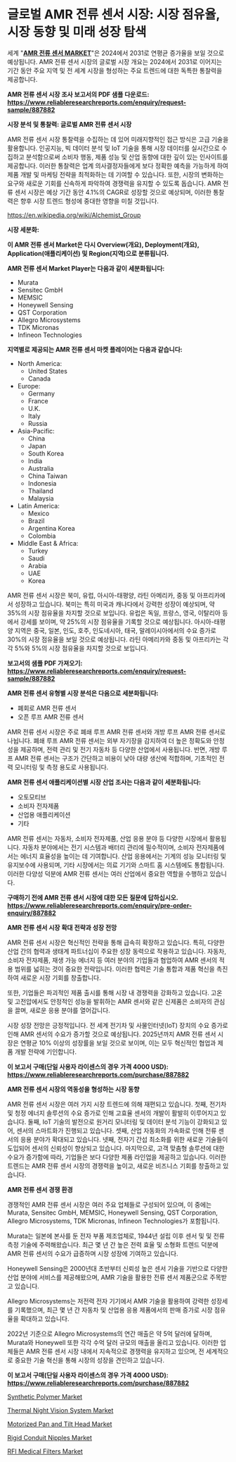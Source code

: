 <p><h1>글로벌 AMR 전류 센서 시장: 시장 점유율, 시장 동향 및 미래 성장 탐색</h1></p><p>세계 "<strong><a href="https://www.reliableresearchreports.com/amr-current-sensor-r887882?utm_campaign=106&utm_medium=8&utm_source=Github&utm_content=ia&utm_term=17102024&utm_id=amr-current-sensor">AMR 전류 센서 MARKET</a></strong>"은 2024에서 2031로 연평균 증가율을 보일 것으로 예상됩니다. AMR 전류 센서 시장의 글로벌 시장 개요는 2024에서 2031로 이어지는 기간 동안 주요 지역 및 전 세계 시장을 형성하는 주요 트렌드에 대한 독특한 통찰력을 제공합니다.</p>
<p><strong>AMR 전류 센서 시장 조사 보고서의 PDF 샘플 다운로드: <a href="https://www.reliableresearchreports.com/enquiry/request-sample/887882?utm_campaign=106&utm_medium=8&utm_source=Github&utm_content=ia&utm_term=17102024&utm_id=amr-current-sensor">https://www.reliableresearchreports.com/enquiry/request-sample/887882</a></strong></p>
<p><strong>시장 분석 및 통찰력: 글로벌 AMR 전류 센서 시장</strong></p>
<p><p>AMR 전류 센서 시장 통찰력을 수집하는 데 있어 미래지향적인 접근 방식은 고급 기술을 활용합니다. 인공지능, 빅 데이터 분석 및 IoT 기술을 통해 시장 데이터를 실시간으로 수집하고 분석함으로써 소비자 행동, 제품 성능 및 산업 동향에 대한 깊이 있는 인사이트를 제공합니다. 이러한 통찰력은 업계 의사결정자들에게 보다 정확한 예측을 가능하게 하여 제품 개발 및 마케팅 전략을 최적화하는 데 기여할 수 있습니다. 또한, 시장의 변화하는 요구와 새로운 기회를 신속하게 파악하여 경쟁력을 유지할 수 있도록 돕습니다. AMR 전류 센서 시장은 예상 기간 동안 4.1%의 CAGR로 성장할 것으로 예상되며, 이러한 통찰력은 향후 시장 트렌드 형성에 중대한 영향을 미칠 것입니다.</p></p>
<p><a href="%7CAUTHORITHY_DOMAIN_URL%7C?utm_campaign=106&utm_medium=8&utm_source=Github&utm_content=ia&utm_term=17102024&utm_id=amr-current-sensor">https://en.wikipedia.org/wiki/Alchemist_Group</a></p>
<p><strong>시장 세분화:</strong></p>
<p><strong>이 AMR 전류 센서 Market은 다시 Overview(개요), Deployment(개요), Application(애플리케이션) 및 Region(지역)으로 분류됩니다.</strong></p>
<p><strong>AMR 전류 센서 Market Player는 다음과 같이 세분화됩니다:</strong></p>
<p><ul><li>Murata</li><li>Sensitec GmbH</li><li>MEMSIC</li><li>Honeywell Sensing</li><li>QST Corporation</li><li>Allegro Microsystems</li><li>TDK Micronas</li><li>Infineon Technologies</li></ul></p>
<p><strong>지역별로 제공되는 AMR 전류 센서 마켓 플레이어는 다음과 같습니다:</strong></p>
<p><ul>
    <li>
        North America:
        <ul>
            <li>United States</li>
            <li>Canada</li>
        </ul>
    </li>
    <li>
        Europe:
        <ul>
            <li>Germany</li>
            <li>France</li>
            <li>U.K.</li>
            <li>Italy</li>
            <li>Russia</li>
        </ul>
    </li>
    <li>
        Asia-Pacific:
        <ul>
            <li>China</li>
            <li>Japan</li>
            <li>South Korea</li>
            <li>India</li>
            <li>Australia</li>
            <li>China Taiwan</li>
            <li>Indonesia</li>
            <li>Thailand</li>
            <li>Malaysia</li>
        </ul>
    </li>
    <li>
        Latin America:
        <ul>
            <li>Mexico</li>
            <li>Brazil</li>
            <li>Argentina Korea</li>
            <li>Colombia</li>
        </ul>
    </li>
    <li>
        Middle East & Africa:
        <ul>
            <li>Turkey</li>
            <li>Saudi</li>
            <li>Arabia</li>
            <li>UAE</li>
            <li>Korea</li>
        </ul>
    </li>
    </ul></p>
<p><p>AMR 전류 센서 시장은 북미, 유럽, 아시아-태평양, 라틴 아메리카, 중동 및 아프리카에서 성장하고 있습니다. 북미는 특히 미국과 캐나다에서 강력한 성장이 예상되며, 약 35%의 시장 점유율을 차지할 것으로 보입니다. 유럽은 독일, 프랑스, 영국, 이탈리아 등에서 강세를 보이며, 약 25%의 시장 점유율을 기록할 것으로 예상됩니다. 아시아-태평양 지역은 중국, 일본, 인도, 호주, 인도네시아, 태국, 말레이시아에서의 수요 증가로 30%의 시장 점유율을 보일 것으로 예상됩니다. 라틴 아메리카와 중동 및 아프리카는 각각 5%와 5%의 시장 점유율을 차지할 것으로 보입니다.</p></p>
<p><strong>보고서의 샘플 PDF 가져오기: <a href="https://www.reliableresearchreports.com/enquiry/request-sample/887882?utm_campaign=106&utm_medium=8&utm_source=Github&utm_content=ia&utm_term=17102024&utm_id=amr-current-sensor">https://www.reliableresearchreports.com/enquiry/request-sample/887882</a></strong></p>
<p><strong>AMR 전류 센서 유형별 시장 분석은 다음으로 세분화됩니다:</strong></p>
<p><ul><li>폐회로 AMR 전류 센서</li><li>오픈 루프 AMR 전류 센서</li></ul></p>
<p><p>AMR 전류 센서 시장은 주로 폐쇄 루프 AMR 전류 센서와 개방 루프 AMR 전류 센서로 나뉩니다. 폐쇄 루프 AMR 전류 센서는 외부 자기장을 감지하여 더 높은 정확도와 안정성을 제공하며, 전력 관리 및 전기 자동차 등 다양한 산업에서 사용됩니다. 반면, 개방 루프 AMR 전류 센서는 구조가 간단하고 비용이 낮아 대량 생산에 적합하며, 기초적인 전력 모니터링 및 측정 용도로 사용됩니다.</p></p>
<p><strong>AMR 전류 센서 애플리케이션별 시장 산업 조사는 다음과 같이 세분화됩니다:</strong></p>
<p><ul><li>오토모티브</li><li>소비자 전자제품</li><li>산업용 애플리케이션</li><li>기타</li></ul></p>
<p><p>AMR 전류 센서는 자동차, 소비자 전자제품, 산업 응용 분야 등 다양한 시장에서 활용됩니다. 자동차 분야에서는 전기 시스템과 배터리 관리에 필수적이며, 소비자 전자제품에서는 에너지 효율성을 높이는 데 기여합니다. 산업 응용에서는 기계의 성능 모니터링 및 유지보수에 사용되며, 기타 시장에서는 의료 기기와 스마트 홈 시스템에도 통합됩니다. 이러한 다양성 덕분에 AMR 전류 센서는 여러 산업에서 중요한 역할을 수행하고 있습니다.</p></p>
<p><strong>구매하기 전에 AMR 전류 센서 시장에 대한 모든 질문에 답하십시오. <a href="https://www.reliableresearchreports.com/enquiry/pre-order-enquiry/887882?utm_campaign=106&utm_medium=8&utm_source=Github&utm_content=ia&utm_term=17102024&utm_id=amr-current-sensor">https://www.reliableresearchreports.com/enquiry/pre-order-enquiry/887882</a></strong></p>
<p><strong>AMR 전류 센서 시장 확대 전략과 성장 전망</strong></p>
<p><p>AMR 전류 센서 시장은 혁신적인 전략을 통해 급속히 확장하고 있습니다. 특히, 다양한 산업 간의 협력과 생태계 파트너십이 주요한 성장 동력으로 작용하고 있습니다. 자동차, 소비자 전자제품, 재생 가능 에너지 등 여러 분야의 기업들과 협업하여 AMR 센서의 적용 범위를 넓히는 것이 중요한 전략입니다. 이러한 협력은 기술 통합과 제품 혁신을 촉진하여 새로운 시장 기회를 창출합니다.</p><p>또한, 기업들은 파괴적인 제품 출시를 통해 시장 내 경쟁력을 강화하고 있습니다. 고온 및 고전압에서도 안정적인 성능을 발휘하는 AMR 센서와 같은 신제품은 소비자의 관심을 끌며, 새로운 응용 분야를 열어갑니다. </p><p>시장 성장 전망은 긍정적입니다. 전 세계 전기차 및 사물인터넷(IoT) 장치의 수요 증가로 인해 AMR 센서의 수요가 증가할 것으로 예상됩니다. 2025년까지 AMR 전류 센서 시장은 연평균 10% 이상의 성장률을 보일 것으로 보이며, 이는 모두 혁신적인 협업과 제품 개발 전략에 기인합니다.</p></p>
<p><strong>이 보고서 구매(단일 사용자 라이센스의 경우 가격 4000 USD): <a href="https://www.reliableresearchreports.com/purchase/887882?utm_campaign=106&utm_medium=8&utm_source=Github&utm_content=ia&utm_term=17102024&utm_id=amr-current-sensor">https://www.reliableresearchreports.com/purchase/887882</a></strong></p>
<p><strong>AMR 전류 센서 시장의 역동성을 형성하는 시장 동향</strong></p>
<p><p>AMR 전류 센서 시장은 여러 가지 시장 트렌드에 의해 재편되고 있습니다. 첫째, 전기차 및 청정 에너지 솔루션의 수요 증가로 인해 고효율 센서의 개발이 활발히 이루어지고 있습니다. 둘째, IoT 기술의 발전으로 원거리 모니터링 및 데이터 분석 기능이 강화되고 있어, 센서의 스마트화가 진행되고 있습니다. 셋째, 산업 자동화의 가속화로 인해 전류 센서의 응용 분야가 확대되고 있습니다. 넷째, 전자기 간섭 최소화를 위한 새로운 기술들이 도입되어 센서의 신뢰성이 향상되고 있습니다. 마지막으로, 고객 맞춤형 솔루션에 대한 수요가 증가함에 따라, 기업들은 보다 다양한 제품 라인업을 제공하고 있습니다. 이러한 트렌드는 AMR 전류 센서 시장의 경쟁력을 높이고, 새로운 비즈니스 기회를 창출하고 있습니다.</p></p>
<p><strong>AMR 전류 센서 경쟁 환경</strong></p>
<p><p>경쟁적인 AMR 전류 센서 시장은 여러 주요 업체들로 구성되어 있으며, 이 중에는 Murata, Sensitec GmbH, MEMSIC, Honeywell Sensing, QST Corporation, Allegro Microsystems, TDK Micronas, Infineon Technologies가 포함됩니다. </p><p>Murata는 일본에 본사를 둔 전자 부품 제조업체로, 1944년 설립 이후 센서 및 및 전류 측정 기술에 주력해왔습니다. 최근 몇 년 간 높은 전력 효율 및 소형화 트렌드 덕분에 AMR 전류 센서의 수요가 급증하며 시장 성장에 기여하고 있습니다. </p><p>Honeywell Sensing은 2000년대 초반부터 신뢰성 높은 센서 기술을 기반으로 다양한 산업 분야에 서비스를 제공해왔으며, AMR 기술을 활용한 전류 센서 제품군으로 주목받고 있습니다. </p><p>Allegro Microsystems는 저전력 전자 기기에서 AMR 기술을 활용하여 강력한 성장세를 기록했으며, 최근 몇 년 간 자동차 및 산업용 응용 제품에서의 판매 증가로 시장 점유율을 확대하고 있습니다. </p><p>2022년 기준으로 Allegro Microsystems의 연간 매출은 약 5억 달러에 달하며, Murata와 Honeywell 또한 각각 수억 달러 규모의 매출을 올리고 있습니다. 이러한 업체들은 AMR 전류 센서 시장 내에서 지속적으로 경쟁력을 유지하고 있으며, 전 세계적으로 중요한 기술 혁신을 통해 시장의 성장을 견인하고 있습니다.</p></p>
<p><strong>이 보고서 구매(단일 사용자 라이센스의 경우 가격 4000 USD): <a href="https://www.reliableresearchreports.com/purchase/887882?utm_campaign=106&utm_medium=8&utm_source=Github&utm_content=ia&utm_term=17102024&utm_id=amr-current-sensor">https://www.reliableresearchreports.com/purchase/887882</a></strong></p>
<p><p><a href="https://www.linkedin.com/pulse/key-drivers-synthetic-polymer-market-trends-future-outlook-epume?utm_campaign=106&utm_medium=8&utm_source=Github&utm_content=ia&utm_term=17102024&utm_id=amr-current-sensor">Synthetic Polymer Market</a></p><p><a href="https://issuu.com/reportprime-2/docs/thermal-night-vision-system-market-_9e8223fef293e4?utm_campaign=106&utm_medium=8&utm_source=Github&utm_content=ia&utm_term=17102024&utm_id=amr-current-sensor">Thermal Night Vision System Market</a></p><p><a href="https://issuu.com/reportprime-2/docs/motorized-pan-and-tilt-head-market-_b4b77efe4a74c7?utm_campaign=106&utm_medium=8&utm_source=Github&utm_content=ia&utm_term=17102024&utm_id=amr-current-sensor">Motorized Pan and Tilt Head Market</a></p><p><a href="https://github.com/GraceTurner587/Market-Research-Report-List-1/blob/main/rigid-conduit-nipples-market.md?utm_campaign=106&utm_medium=8&utm_source=Github&utm_content=ia&utm_term=17102024&utm_id=amr-current-sensor">Rigid Conduit Nipples Market</a></p><p><a href="https://github.com/ParvinKhatun77/Market-Research-Report-List-1/blob/main/rfi-medical-filters-market.md?utm_campaign=106&utm_medium=8&utm_source=Github&utm_content=ia&utm_term=17102024&utm_id=amr-current-sensor">RFI Medical Filters Market</a></p></p>